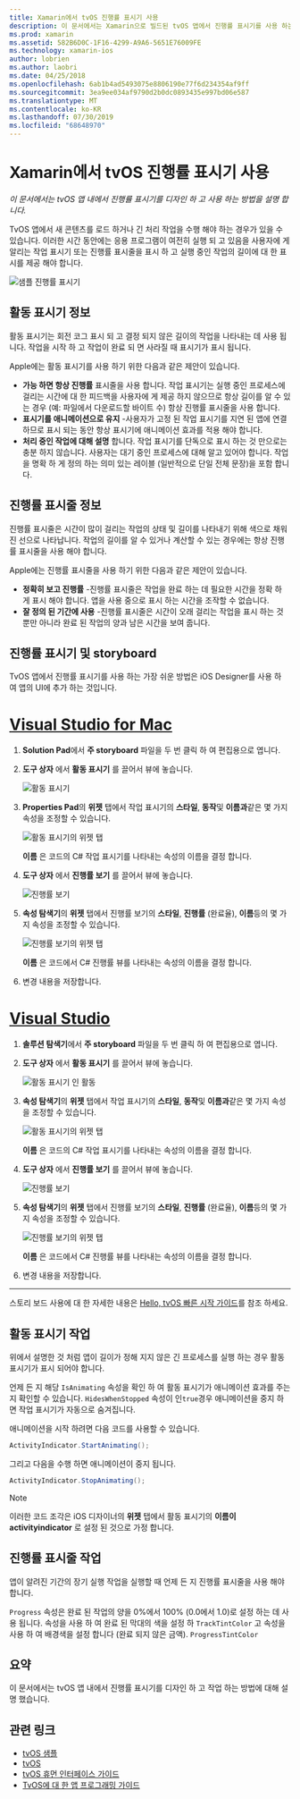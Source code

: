 ```yaml
---
title: Xamarin에서 tvOS 진행률 표시기 사용
description: 이 문서에서는 Xamarin으로 빌드된 tvOS 앱에서 진행률 표시기를 사용 하는 방법을 설명 합니다. 진행률 표시줄과 활동 표시기를 모두 설명 합니다.
ms.prod: xamarin
ms.assetid: 582B6D0C-1F16-4299-A9A6-5651E76009FE
ms.technology: xamarin-ios
author: lobrien
ms.author: laobri
ms.date: 04/25/2018
ms.openlocfilehash: 6ab1b4ad5493075e8806190e77f6d234354af9ff
ms.sourcegitcommit: 3ea9ee034af9790d2b0dc0893435e997bd06e587
ms.translationtype: MT
ms.contentlocale: ko-KR
ms.lasthandoff: 07/30/2019
ms.locfileid: "68648970"
---
```

# <a name="working-with-tvos-progress-indicators-in-xamarin"></a>Xamarin에서 tvOS 진행률 표시기 사용

_이 문서에서는 tvOS 앱 내에서 진행률 표시기를 디자인 하 고 사용 하는 방법을 설명 합니다._

TvOS 앱에서 새 콘텐츠를 로드 하거나 긴 처리 작업을 수행 해야 하는 경우가 있을 수 있습니다. 이러한 시간 동안에는 응용 프로그램이 여전히 실행 되 고 있음을 사용자에 게 알리는 작업 표시기 또는 진행률 표시줄을 표시 하 고 실행 중인 작업의 길이에 대 한 표시를 제공 해야 합니다.

![샘플 진행률 표시기](progress-indicators-images/intro01.png "샘플 진행률 표시기")

## <a name="about-activity-indicators"></a>활동 표시기 정보

활동 표시기는 회전 코그 표시 되 고 결정 되지 않은 길이의 작업을 나타내는 데 사용 됩니다. 작업을 시작 하 고 작업이 완료 되 면 사라질 때 표시기가 표시 됩니다.

Apple에는 활동 표시기를 사용 하기 위한 다음과 같은 제안이 있습니다.

- **가능 하면 항상 진행률** 표시줄을 사용 합니다. 작업 표시기는 실행 중인 프로세스에 걸리는 시간에 대 한 피드백을 사용자에 게 제공 하지 않으므로 항상 길이를 알 수 있는 경우 (예: 파일에서 다운로드할 바이트 수) 항상 진행률 표시줄을 사용 합니다.
- **표시기를 애니메이션으로 유지** -사용자가 고정 된 작업 표시기를 지연 된 앱에 연결 하므로 표시 되는 동안 항상 표시기에 애니메이션 효과를 적용 해야 합니다.
- **처리 중인 작업에 대해 설명** 합니다. 작업 표시기를 단독으로 표시 하는 것 만으로는 충분 하지 않습니다. 사용자는 대기 중인 프로세스에 대해 알고 있어야 합니다. 작업을 명확 하 게 정의 하는 의미 있는 레이블 (일반적으로 단일 전체 문장)을 포함 합니다.

## <a name="about-progress-bars"></a>진행률 표시줄 정보

진행률 표시줄은 시간이 많이 걸리는 작업의 상태 및 길이를 나타내기 위해 색으로 채워진 선으로 나타납니다. 작업의 길이를 알 수 있거나 계산할 수 있는 경우에는 항상 진행률 표시줄을 사용 해야 합니다.

Apple에는 진행률 표시줄을 사용 하기 위한 다음과 같은 제안이 있습니다.

- **정확히 보고 진행률** -진행률 표시줄은 작업을 완료 하는 데 필요한 시간을 정확 하 게 표시 해야 합니다. 앱을 사용 중으로 표시 하는 시간을 조작할 수 없습니다.
- **잘 정의 된 기간에 사용** -진행률 표시줄은 시간이 오래 걸리는 작업을 표시 하는 것 뿐만 아니라 완료 된 작업의 양과 남은 시간을 보여 줍니다.

## <a name="progress-indicators-and-storyboards"></a>진행률 표시기 및 storyboard

TvOS 앱에서 진행률 표시기를 사용 하는 가장 쉬운 방법은 iOS Designer를 사용 하 여 앱의 UI에 추가 하는 것입니다.

# <a name="visual-studio-for-mactabmacos"></a>[Visual Studio for Mac](#tab/macos)
    
1. **Solution Pad**에서 **주 storyboard** 파일을 두 번 클릭 하 여 편집용으로 엽니다.

2. **도구 상자** 에서 **활동 표시기** 를 끌어서 뷰에 놓습니다. 

    ![활동 표시기](progress-indicators-images/activity01.png "활동 표시기")

3. **Properties Pad**의 **위젯** 탭에서 작업 표시기의 **스타일**, **동작**및 **이름과**같은 몇 가지 속성을 조정할 수 있습니다. 

    ![활동 표시기의 위젯 탭](progress-indicators-images/activity02.png "활동 표시기의 위젯 탭")
    
    **이름** 은 코드의 C# 작업 표시기를 나타내는 속성의 이름을 결정 합니다.

4. **도구 상자** 에서 **진행률 보기** 를 끌어서 뷰에 놓습니다. 

    ![진행률 보기](progress-indicators-images/activity03.png "진행률 보기")

5. **속성 탐색기**의 **위젯** 탭에서 진행률 보기의 **스타일**, **진행률** (완료율), **이름**등의 몇 가지 속성을 조정할 수 있습니다. 

    ![진행률 보기의 위젯 탭](progress-indicators-images/activity04.png "진행률 보기의 위젯 탭")
    
    **이름** 은 코드에서 C# 진행률 뷰를 나타내는 속성의 이름을 결정 합니다.

6. 변경 내용을 저장합니다.

# <a name="visual-studiotabwindows"></a>[Visual Studio](#tab/windows)
    
1. **솔루션 탐색기**에서 **주 storyboard** 파일을 두 번 클릭 하 여 편집용으로 엽니다.

2. **도구 상자** 에서 **활동 표시기** 를 끌어서 뷰에 놓습니다. 

    ![활동 표시기 인 활동](progress-indicators-images/activity01-vs.png
    "표시기")

3. **속성 탐색기**의 **위젯** 탭에서 작업 표시기의 **스타일**, **동작**및 **이름과**같은 몇 가지 속성을 조정할 수 있습니다. 

    ![활동 표시기의 위젯 탭](progress-indicators-images/activity02-vs.png "활동 표시기의 위젯 탭")

    **이름** 은 코드의 C# 작업 표시기를 나타내는 속성의 이름을 결정 합니다.

4. **도구 상자** 에서 **진행률 보기** 를 끌어서 뷰에 놓습니다. 

   ![진행률 보기](progress-indicators-images/activity03-vs.png "진행률 보기")

5. **속성 탐색기**의 **위젯** 탭에서 진행률 보기의 **스타일**, **진행률** (완료율), **이름**등의 몇 가지 속성을 조정할 수 있습니다. 

    ![진행률 보기의 위젯 탭](progress-indicators-images/activity04-vs.png "진행률 보기의 위젯 탭")
    
    **이름** 은 코드에서 C# 진행률 뷰를 나타내는 속성의 이름을 결정 합니다.

6. 변경 내용을 저장합니다.

-----

스토리 보드 사용에 대 한 자세한 내용은 [Hello, tvOS 빠른 시작 가이드](~/ios/tvos/get-started/hello-tvos.md)를 참조 하세요. 

## <a name="working-with-activity-indicators"></a>활동 표시기 작업

위에서 설명한 것 처럼 앱이 길이가 정해 지지 않은 긴 프로세스를 실행 하는 경우 활동 표시기가 표시 되어야 합니다.

언제 든 지 해당 `IsAnimating` 속성을 확인 하 여 활동 표시기가 애니메이션 효과를 주는 지 확인할 수 있습니다. `HidesWhenStopped` 속성이 인`true`경우 애니메이션을 중지 하면 작업 표시기가 자동으로 숨겨집니다.

애니메이션을 시작 하려면 다음 코드를 사용할 수 있습니다. 

```csharp
ActivityIndicator.StartAnimating();
```

그리고 다음을 수행 하면 애니메이션이 중지 됩니다.

```csharp
ActivityIndicator.StopAnimating();
```

> [!NOTE]
> 이러한 코드 조각은 iOS 디자이너의 **위젯** 탭에서 활동 표시기의 **이름이** **activityindicator** 로 설정 된 것으로 가정 합니다.

## <a name="working-with-progress-bars"></a>진행률 표시줄 작업

앱이 알려진 기간의 장기 실행 작업을 실행할 때 언제 든 지 진행률 표시줄을 사용 해야 합니다. 

`Progress` 속성은 완료 된 작업의 양을 0%에서 100% (0.0에서 1.0)로 설정 하는 데 사용 됩니다. 속성을 사용 하 여 완료 된 막대의 색을 설정 하 `TrackTintColor` 고 속성을 사용 하 여 배경색을 설정 합니다 (완료 되지 않은 금액). `ProgressTintColor`

## <a name="summary"></a>요약

이 문서에서는 tvOS 앱 내에서 진행률 표시기를 디자인 하 고 작업 하는 방법에 대해 설명 했습니다.

## <a name="related-links"></a>관련 링크

- [tvOS 샘플](https://docs.microsoft.com/samples/browse/?products=xamarin&term=Xamarin.iOS+tvOS)
- [tvOS](https://developer.apple.com/tvos/)
- [tvOS 휴먼 인터페이스 가이드](https://developer.apple.com/tvos/human-interface-guidelines/)
- [TvOS에 대 한 앱 프로그래밍 가이드](https://developer.apple.com/library/prerelease/tvos/documentation/General/Conceptual/AppleTV_PG/)
